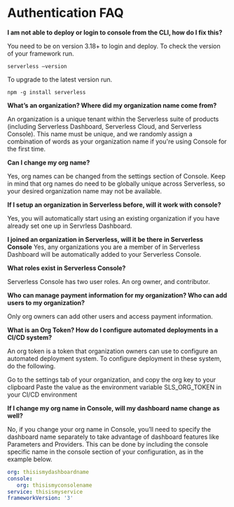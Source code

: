 <!--
title: Authentication FAQ
menuText: Authentication FAQ
description: Frequently Asked Questions about Serverless Console Authentication
menuOrder: 8
-->

# Authentication FAQ
**I am not able to deploy or login to console from the CLI, how do I fix this?**

You need to be on version 3.18+ to login and deploy. To check the version of your framework run.

```text
serverless –version
```

To upgrade to the latest version run.

```text
npm -g install serverless
```

**What’s an organization? Where did my organization name come from?**

An organization is a unique tenant within the Serverless suite of products (including Serverless Dashboard, Serverless Cloud, and Serverless Console). This name must be unique, and we randomly assign a combination of words as your organization name if you're using Console for the first time. 

**Can I change my org name?**

Yes, org names can be changed from the settings section of Console. Keep in mind that org names do need to be globally unique across Serverless, so your desired organization name may not be available. 

**If I setup an organization in Serverless before, will it work with console?**

Yes, you will automatically start using an existing organization if you have already set one up in Servrless Dashboard. 

**I joined an organization in Serverless, will it be there in Serverless Console**
Yes, any organizations you are a member of in Serverless Dashboard will be automatically added to your Serverless Console. 

**What roles exist in Serverless Console?**

Serverless Console has two user roles. An org owner, and contributor.

**Who can manage payment information for my organization? Who can add users to my organization?**

Only org owners can add other users and access payment information. 

**What is an Org Token? How do I configure automated deployments in a CI/CD system?**

An org token is a token that organization owners can use to configure an automated deployment system. To configure deployment in these system, do the following.

Go to the settings tab of your organization, and copy the org key to your clipboard
Paste the value as the environment variable SLS_ORG_TOKEN in your CI/CD environment


**If I change my org name in Console, will my dashboard name change as well?**

No, if you change your org name in Console, you’ll need to specify the dashboard name separately to take advantage of dashboard features like Parameters and Providers. This can be done by including the console specific name in the console section of your configuration, as in the example below.

```yaml
org: thisismydashboardname
console: 
   org: thisismyconsolename
service: thisismyservice
frameworkVersion: '3'
```

